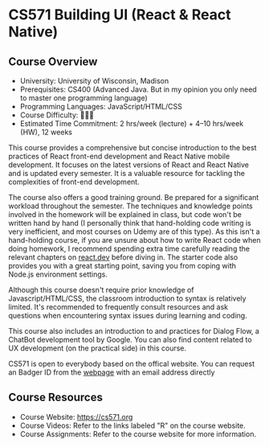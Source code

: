 # CS571 Building UI (React & React Native)

## Course Overview

- University: University of Wisconsin, Madison
- Prerequisites: CS400 (Advanced Java. But in my opinion you only need to master one programming language)
- Programming Languages: JavaScript/HTML/CSS
- Course Difficulty: 🌟🌟🌟
- Estimated Time Commitment: 2 hrs/week (lecture) + 4–10 hrs/week (HW), 12 weeks

This course provides a comprehensive but concise introduction to the best practices of React front-end development and React Native mobile development. It focuses on the latest versions of React and React Native and is updated every semester. It is a valuable resource for tackling the complexities of front-end development.

The course also offers a good training ground. Be prepared for a significant workload throughout the semester. The techniques and knowledge points involved in the homework will be explained in class, but code won't be written hand by hand (I personally think that hand-holding code writing is very inefficient, and most courses on Udemy are of this type). As this isn't a hand-holding course, if you are unsure about how to write React code when doing homework, I recommend spending extra time carefully reading the relevant chapters on [react.dev](https://react.dev/reference/react) before diving in. The starter code also provides you with a great starting point, saving you from coping with Node.js environment settings.

Although this course doesn't require prior knowledge of Javascript/HTML/CSS, the classroom introduction to syntax is relatively limited. It's recommended to frequently consult resources and ask questions when encountering syntax issues during learning and coding.

This course also includes an introduction to and practices for Dialog Flow, a ChatBot development tool by Google. You can also find content related to UX development (on the practical side) in this course.

CS571 is open to everybody based on the offical website. You can request an Badger ID from the [webpage](https://cs571.org/auth) with an email address directly

## Course Resources

- Course Website: <https://cs571.org>
- Course Videos: Refer to the links labeled "R" on the course website.
- Course Assignments: Refer to the course website for more information.
